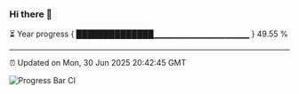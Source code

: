 ### Hi there 👋

⏳ Year progress { ██████████████▁▁▁▁▁▁▁▁▁▁▁▁▁▁▁▁ } 49.55 %

---

⏰ Updated on Mon, 30 Jun 2025 20:42:45 GMT

![Progress Bar CI](https://github.com/IshwaranRudhara/GIT-ACTION/workflows/Progress%20Bar%20CI/badge.svg)
